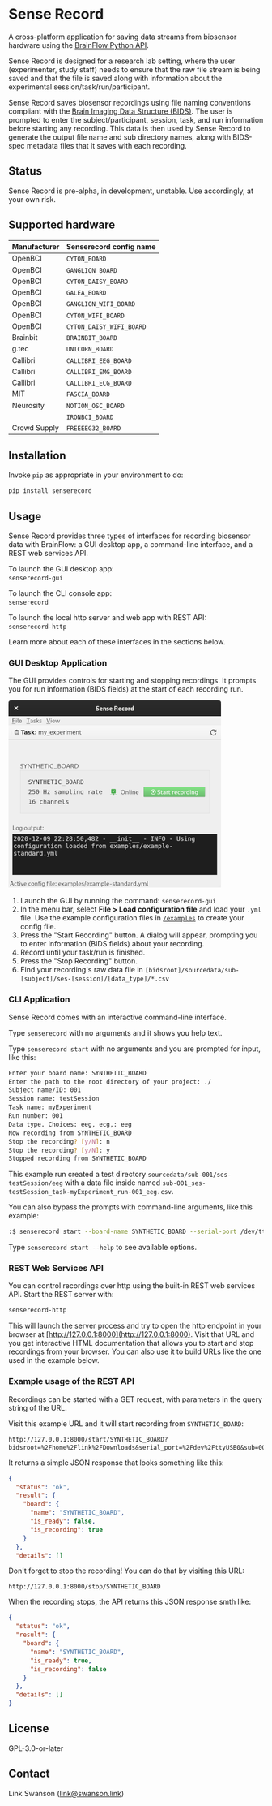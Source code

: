 # Sense Record

A cross-platform application for saving data streams from biosensor hardware using the [BrainFlow Python API](https://brainflow.readthedocs.io/en/stable/UserAPI.html#python-api-reference).

Sense Record is designed for a research lab setting, where the user (experimenter, study staff) needs to ensure that the raw file stream is being saved and that the file is saved along with information about the experimental session/task/run/participant.

Sense Record saves biosensor recordings using file naming conventions compliant with the [Brain Imaging Data Structure (BIDS)](https://bids-specification.readthedocs.io/en/stable/). The user is prompted to enter the subject/participant, session, task, and run information before starting any recording. This data is then used by Sense Record to generate the output file name and sub directory names, along with BIDS-spec metadata files that it saves with each recording.

## Status

Sense Record is pre-alpha, in development, unstable. Use accordingly, at your own risk.

## Supported hardware

| Manufacturer     | Senserecord config name  |
|------------------|--------------------------|
| OpenBCI          | `CYTON_BOARD`            |
| OpenBCI          | `GANGLION_BOARD`         |
| OpenBCI          | `CYTON_DAISY_BOARD`      |
| OpenBCI          | `GALEA_BOARD`            |
| OpenBCI          | `GANGLION_WIFI_BOARD`    |
| OpenBCI          | `CYTON_WIFI_BOARD`       |
| OpenBCI          | `CYTON_DAISY_WIFI_BOARD` |
| Brainbit         | `BRAINBIT_BOARD`         |
| g.tec            | `UNICORN_BOARD`          |
| Callibri         | `CALLIBRI_EEG_BOARD`     |
| Callibri         | `CALLIBRI_EMG_BOARD`     |
| Callibri         | `CALLIBRI_ECG_BOARD`     |
| MIT              | `FASCIA_BOARD`           |
| Neurosity        | `NOTION_OSC_BOARD`       |
|                  | `IRONBCI_BOARD`          |
| Crowd Supply     | `FREEEEG32_BOARD`        |

## Installation

Invoke `pip` as appropriate in your environment to do:

```bash
pip install senserecord
```

## Usage

Sense Record provides three types of interfaces for recording biosensor data with BrainFlow: a GUI desktop app, a command-line interface, and a REST web services API.

To launch the GUI desktop app:  
`senserecord-gui`

To launch the CLI console app:  
`senserecord`

To launch the local http server and web app with REST API:  
`senserecord-http`

Learn more about each of these interfaces in the sections below.

### GUI Desktop Application

The GUI provides controls for starting and stopping recordings. It prompts you for run information (BIDS fields) at the start of each recording run.

![Screenshot](screenshot.png)

1. Launch the GUI by running the command: `senserecord-gui`
2. In the menu bar, select **File > Load configuration file** and load your `.yml` file. Use the example configuration files in [`/examples`](examples) to create your config file.
3. Press the "Start Recording" button. A dialog will appear, prompting you to enter information (BIDS fields) about your recording.
4. Record until your task/run is finished.
5. Press the "Stop Recording" button.
6. Find your recording's raw data file in `[bidsroot]/sourcedata/sub-[subject]/ses-[session]/[data_type]/*.csv`

### CLI Application

Sense Record comes with an interactive command-line interface.

Type `senserecord` with no arguments and it shows you help text.

Type `senserecord start` with no arguments and you are prompted for input, like this:

```bash
Enter your board name: SYNTHETIC_BOARD
Enter the path to the root directory of your project: ./
Subject name/ID: 001
Session name: testSession
Task name: myExperiment
Run number: 001
Data type. Choices: eeg, ecg,: eeg
Now recording from SYNTHETIC_BOARD
Stop the recording? [y/N]: n
Stop the recording? [y/N]: y
Stopped recording from SYNTHETIC_BOARD
```

This example run created a test directory `sourcedata/sub-001/ses-testSession/eeg` with a data file inside named `sub-001_ses-testSession_task-myExperiment_run-001_eeg.csv`.

You can also bypass the prompts with command-line arguments, like this example:

```bash
:$ senserecord start --board-name SYNTHETIC_BOARD --serial-port /dev/ttyUSB0 --bidsroot /home/myuser/my_experiment_dir --sub 001 --ses mySession --task myTask --run 001 --data-type eeg
```

Type `senserecord start --help` to see available options.

### REST Web Services API

You can control recordings over http using the built-in REST web services API. Start the REST server with:

```bash
senserecord-http
```

This will launch the server process and try to open the http endpoint in your browser at [http://127.0.0.1:8000](http://127.0.0.1:8000). Visit that URL and you get interactive HTML documentation that allows you to start and stop recordings from your browser. You can also use it to build URLs like the one used in the example below.

### Example usage of the REST API

Recordings can be started with a GET request, with parameters in the query string of the URL.

Visit this example URL and it will start recording from `SYNTHETIC_BOARD`:

```
http://127.0.0.1:8000/start/SYNTHETIC_BOARD?bidsroot=%2Fhome%2Flink%2FDownloads&serial_port=%2Fdev%2FttyUSB0&sub=001&ses=default&task=default&run=001&data_type=eeg&modality=eeg
```

It returns a simple JSON response that looks something like this:

```json
{
  "status": "ok",
  "result": {
    "board": {
      "name": "SYNTHETIC_BOARD",
      "is_ready": false,
      "is_recording": true
    }
  },
  "details": []
```

Don't forget to stop the recording! You can do that by visiting this URL:

```
http://127.0.0.1:8000/stop/SYNTHETIC_BOARD
```

When the recording stops, the API returns this JSON response smth like:

```json
{
  "status": "ok",
  "result": {
    "board": {
      "name": "SYNTHETIC_BOARD",
      "is_ready": true,
      "is_recording": false
    }
  },
  "details": []
}
```

## License

GPL-3.0-or-later

## Contact

Link Swanson (link@swanson.link)
